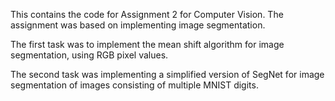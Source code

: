 This contains the code for Assignment 2 for Computer Vision. The assignment was based on implementing image segmentation.

The first task was to implement the mean shift algorithm for image segmentation, using RGB pixel values.

The second task was implementing a simplified version of SegNet for image segmentation of images consisting of multiple MNIST digits.
